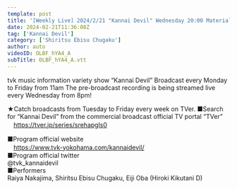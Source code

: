 ```yaml
---
template: post
title: '[Weekly Live] 2024/2/21 "Kannai Devil" Wednesday 20:00 Material (Nonoka Kazami)'
date: 2024-02-21T11:36:08Z
tag: ['Kannai Devil']
category: ['Shiritsu Ebisu Chugaku']
author: auto 
videoID: OLBF_hYA4_A
subTitle: OLBF_hYA4_A.vtt
---
```

tvk music information variety show “Kannai Devil” Broadcast every Monday to Friday from 11am The pre-broadcast recording is being streamed live every Wednesday from 8pm!

★Catch broadcasts from Tuesday to Friday every week on TVer. ■Search for “Kannai Devil” from the commercial broadcast official TV portal “TVer” 　https://tver.jp/series/srehapgls0

■Program official website  
　https://www.tvk-yokohama.com/kannaidevil/  
■Program official twitter  
@tvk_kannaidevil  
■Performers  
Raiya Nakajima, Shiritsu Ebisu Chugaku, Eiji Oba (Hiroki Kikutani D)
